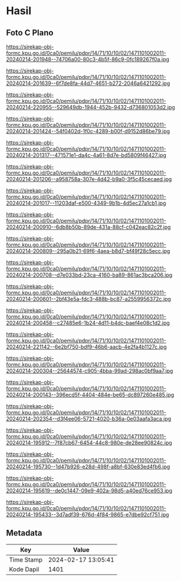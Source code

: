 # Hasil

## Foto C Plano

https://sirekap-obj-formc.kpu.go.id/0ca0/pemilu/pdpr/14/71/10/10/02/1471101002011-20240214-201948--74706a00-80c3-4b5f-86c9-0fc189267f0a.jpg

https://sirekap-obj-formc.kpu.go.id/0ca0/pemilu/pdpr/14/71/10/10/02/1471101002011-20240214-201639--6f7de8fa-44d7-4651-b272-2046a6421292.jpg

https://sirekap-obj-formc.kpu.go.id/0ca0/pemilu/pdpr/14/71/10/10/02/1471101002011-20240214-220955--529649db-1944-452b-9432-d736801053d2.jpg

https://sirekap-obj-formc.kpu.go.id/0ca0/pemilu/pdpr/14/71/10/10/02/1471101002011-20240214-201424--54f0402d-1f0c-4289-b00f-d9152d86be79.jpg

https://sirekap-obj-formc.kpu.go.id/0ca0/pemilu/pdpr/14/71/10/10/02/1471101002011-20240214-201317--471571e1-da4c-4a61-8d7e-bd5809f46427.jpg

https://sirekap-obj-formc.kpu.go.id/0ca0/pemilu/pdpr/14/71/10/10/02/1471101002011-20240214-201206--a958758a-307e-4d42-b9a0-3f5c45cecaed.jpg

https://sirekap-obj-formc.kpu.go.id/0ca0/pemilu/pdpr/14/71/10/10/02/1471101002011-20240214-201017--11203daf-e500-4349-9b1b-4d5ec27a1cb1.jpg

https://sirekap-obj-formc.kpu.go.id/0ca0/pemilu/pdpr/14/71/10/10/02/1471101002011-20240214-200910--6db8b50b-89de-431a-88cf-c042eac82c2f.jpg

https://sirekap-obj-formc.kpu.go.id/0ca0/pemilu/pdpr/14/71/10/10/02/1471101002011-20240214-200809--295a0b21-69f6-4aea-b8d7-bf49f28c5ecc.jpg

https://sirekap-obj-formc.kpu.go.id/0ca0/pemilu/pdpr/14/71/10/10/02/1471101002011-20240214-200708--d7e033bd-23ca-4160-ba89-861ac3bca206.jpg

https://sirekap-obj-formc.kpu.go.id/0ca0/pemilu/pdpr/14/71/10/10/02/1471101002011-20240214-200601--2bf43e5a-fdc3-488b-bc87-a2559956372c.jpg

https://sirekap-obj-formc.kpu.go.id/0ca0/pemilu/pdpr/14/71/10/10/02/1471101002011-20240214-200458--c27485e6-1b24-4d11-b4dc-baef4e08c1d2.jpg

https://sirekap-obj-formc.kpu.go.id/0ca0/pemilu/pdpr/14/71/10/10/02/1471101002011-20240214-221142--6e2bf750-bdf9-46b6-aacb-4e2fa4b1127c.jpg

https://sirekap-obj-formc.kpu.go.id/0ca0/pemilu/pdpr/14/71/10/10/02/1471101002011-20240214-200304--25644574-c905-4bba-99ad-298ac0bf9aa7.jpg

https://sirekap-obj-formc.kpu.go.id/0ca0/pemilu/pdpr/14/71/10/10/02/1471101002011-20240214-200143--396ecd5f-4404-484e-be65-dc897260e485.jpg

https://sirekap-obj-formc.kpu.go.id/0ca0/pemilu/pdpr/14/71/10/10/02/1471101002011-20240214-202354--d3f4ee06-5721-4020-b36a-0e03aafa3aca.jpg

https://sirekap-obj-formc.kpu.go.id/0ca0/pemilu/pdpr/14/71/10/10/02/1471101002011-20240214-195912--7f87cb67-6454-44c8-980e-de28ee90824c.jpg

https://sirekap-obj-formc.kpu.go.id/0ca0/pemilu/pdpr/14/71/10/10/02/1471101002011-20240214-195730--1d47b926-e28d-498f-a8bf-630e83ed4fb6.jpg

https://sirekap-obj-formc.kpu.go.id/0ca0/pemilu/pdpr/14/71/10/10/02/1471101002011-20240214-195619--de0c1447-09e9-402a-98d5-a40ed76ce953.jpg

https://sirekap-obj-formc.kpu.go.id/0ca0/pemilu/pdpr/14/71/10/10/02/1471101002011-20240214-195433--3d7adf39-676d-4f84-9865-e7dbe92cf751.jpg


## Metadata

| Key        | Value               |
| ---------- | ------------------- |
| Time Stamp | 2024-02-17 13:05:41 |
| Kode Dapil | 1401                |



